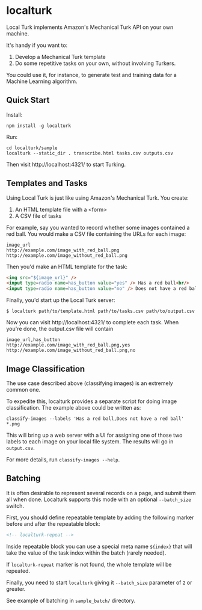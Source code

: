localturk
=========

Local Turk implements Amazon's Mechanical Turk API on your own machine.

It's handy if you want to:

1. Develop a Mechanical Turk template
2. Do some repetitive tasks on your own, without involving Turkers.

You could use it, for instance, to generate test and training data for a Machine Learning algorithm.


Quick Start
-----------

Install:

    npm install -g localturk

Run:

    cd localturk/sample
    localturk --static_dir . transcribe.html tasks.csv outputs.csv

Then visit http://localhost:4321/ to start Turking.


Templates and Tasks
-------------------

Using Local Turk is just like using Amazon's Mechanical Turk. You create:

1. An HTML template file with a &lt;form&gt;
2. A CSV file of tasks

For example, say you wanted to record whether some images contained a red ball. You would make a CSV file containing the URLs for each image:

    image_url
    http://example.com/image_with_red_ball.png
    http://example.com/image_without_red_ball.png

Then you'd make an HTML template for the task:

```html
<img src="${image_url}" />
<input type=radio name=has_button value="yes" /> Has a red ball<br/>
<input type=radio name=has_button value="no" /> Does not have a red ball<br/>
```

Finally, you'd start up the Local Turk server:

    $ localturk path/to/template.html path/to/tasks.csv path/to/output.csv

Now you can visit http://localhost:4321/ to complete each task. When you're done, the output.csv file will contain

    image_url,has_button
    http://example.com/image_with_red_ball.png,yes
    http://example.com/image_without_red_ball.png,no

Image Classification
--------------------

The use case described above (classifying images) is an extremely common one.

To expedite this, localturk provides a separate script for doing image
classification. The example above could be written as:


    classify-images --labels 'Has a red ball,Does not have a red ball' *.png

This will bring up a web server with a UI for assigning one of those two labels
to each image on your local file system. The results will go in `output.csv`.

For more details, run `classify-images --help`.

Batching
--------

It is often desirable to represent several records on a page, and submit them all when done. Localturk supports this mode with an optional `--batch_size` switch.

First, you should define repeatable template by adding the following marker before and after the repeatable block:
```html
<!-- localturk-repeat -->
```
Inside repeatable block you can use a special meta name `${index}` that will take the value of the task index within the batch (rarely needed).

If `localturk-repeat` marker is not found, the whole template will be repeated.

Finally, you need to start `localturk` giving it `--batch_size` parameter of `2` or greater.

See example of batching in `sample_batch/` directory.
